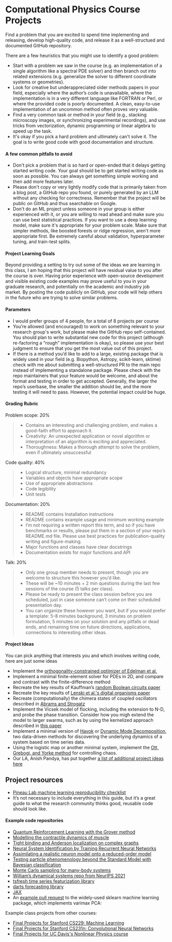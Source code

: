 # Computational Physics Course Projects

Find a problem that you are excited to spend time implementing and releasing, develop high-quality code, and release it as a well-structued and documented GitHub repository.

There are a few heuristics that you might use to identify a good problem:
+ Start with a problem we saw in the course (e.g. an implementation of a single algorithm like a spectral PDE solver) and then branch out into related extensions (e.g. generalize the solver to different coordinate systems or geometries).
+ Look for creative but underappreciated older methods papers in your field, especially where the author’s code is unavailable, where the implementation is in a very different language like FORTRAN or Perl, or where the provided code is poorly documented. A clean, easy-to-use implementation of an uncommon method often proves very valuable.
+ Find a very common task or method in your field (e.g., stacking microscopy images, or synchronizing experimental recordings), and use tricks from vectorization, dynamic programming or linear algebra to speed up the task.
+ It's okay if you pick a hard problem and ultimately can't solve it. The goal is to write good code with good documentation and structure.


#### A few common pitfalls to avoid

+ Don't pick a problem that is so hard or open-ended that it delays getting started writing code. Your goal should be to get started writing code as soon as possible. You can always get something simple working and then add more features later.
+ Please don't copy or very lightly modify code that is primarily taken from a blog post, a GitHub repo you found, or purely generated by an LLM without any checking for correctness. Remember that the project will be public on GitHub and thus searchable on Google.
+ Don't do an ML project unless someone in your group is either experienced with it, or you are willing to read ahead and make sure you can use best statistical practices. If you want to use a deep learning model, make sure it's appropriate for your problem scale. Make sure that simpler methods, like boosted forests or ridge regression, aren't more appropriate first. Be extremely careful about validation, hyperparameter tuning, and train-test splits.

#### Project Learning Goals

Beyond providing a setting to try out some of the ideas we are learning in this class, I am hoping that this project will have residual value to you after the course is over. Having prior experience with open-source development and visible existing code examples may prove useful to you in your graduate research, and potentially on the academic and industry job market. By posting the code publicly on GitHub, your code will help others in the future who are trying to solve similar problems.

#### Parameters
+ I would prefer groups of 4 people, for a total of 8 projects per course
+ You’re allowed (and encouraged) to work on something relevant to your research group's work, but please make the GitHub repo self-contained. You should plan to write substantial new code for this project (although re-factoring a “rough” implementation is okay), so please use your best judgment to ensure that you get the most value out of this project.
+ If there is a method you’d like to add to a large, existing package that is widely used in your field (e.g. Biopython, Astropy, scikit-learn, sktime) check with me about submitting a well-structured PR to the main repo instead of implementing a standalone package. Please check with the repo maintainers that your feature would be welcome, and about the format and testing in order to get accepted. Generally, the larger the repo’s userbase, the smaller the addition should be, and the more testing it will need to pass. However, the potential impact could be huge. 


#### Grading Rubric

Problem scope: 20% 
> + Contains an interesting and challenging problem, and makes a good-faith effort to approach it.
> + Creativity: An unexpected application or novel algorithm or interpretation of an algorithm is exciting and appreciated.
> + Thoroughness: Makes a thorough attempt to solve the problem, even if ultimately unsuccessful

Code quality: 40%
> + Logical structure, minimal redundancy
> + Variables and objects have appropriate scope
> + Use of appropriate abstractions
> + Code legibility
> + Unit tests

Documentation: 20%
> + README contains Installation instructions
> + README contains example usage and minimum working example
> + I’m not requiring a written report this term, and so if you have benchmarks or results, please put them in a section of your repo’s README.md file. Please use best practices for publication-quality writing and figure-making.
> + Major functions and classes have clear docstrings
> + Documentation exists for major functions and API

Talk: 20%
> + Only one group member needs to present, though you are welcome to structure this however you’d like.
> + These will be ~10 minutes + 2 min questions during the last few sessions of the course (5 talks per class).
> + Please be ready to present the class session before you are scheduled, just in case someone can’t come on their scheduled presentation day.
> + You can organize these however you want, but if you would prefer a template: 5-8 minutes background, 3 minutes on problem formulation, 5 minutes on your solution and any pitfalls or dead ends, and remaining time on future directions, applications, connections to interesting other ideas.

#### Project Ideas
You can pick anything that interests you and which involves writing code, here are just some ideas
+ Implement the [orthogonality-constrained optimizer of Edelman et al.](https://arxiv.org/abs/physics/9806030)
+ Implement a minimal finite-element solver for PDEs in 2D, and compare and contrast with the finite-difference method
+ Recreate the key results of Kauffman’s [random Boolean circuits paper](https://www.sciencedirect.com/science/article/abs/pii/0022519369900150)
+ Recreate the key results of [Lenski et al.'s digital organisms paper](https://www.nature.com/articles/23245)
+ Recreate (computationally) the chimera states of coupled oscillators described in [Abrams and Strogatz](https://journals.aps.org/prl/abstract/10.1103/PhysRevLett.101.084103)
+ Implement the Vicsek model of flocking, including the extension to N-D, and probe the phase transition. Consider how you migh extend the model to larger swarms, such as by using the kernelized approach described in [this paper](https://journals.aps.org/pre/abstract/10.1103/PhysRevE.105.014213)
+ Implement a minimal version of [Havok](https://www.nature.com/articles/s41467-017-00030-8) or [Dynamic Mode Decomposition](https://en.wikipedia.org/wiki/Dynamic_mode_decomposition), two data-driven methods for discovering the underlying dynamics of a system based on time series data.
+ Using the logistic map or another minimal system, implement the [Ott, Grebogi, and Yorke method](https://link.aps.org/doi/10.1103/PhysRevLett.64.1196) for controlling chaos.
+ Our LA, Anish Pandya, has put together [a list of additional project ideas here](https://docs.google.com/document/d/1o2brUmCJSoGZj9hPAE8sXEiutk-aqT9bq13qos-3Ahw/edit?usp=sharing)

## Project resources
+ [Pineau Lab machine learning reproducibility checklist](https://github.com/paperswithcode/releasing-research-code)
+ It’s not necessary to include everything in this guide, but it’s a great guide to what the research community thinks good, reusable code should look like.

#### Example code repositories
+ [Quantum Reinforcement Learning with the Grover method](https://github.com/jiangzz-lab/GroverQLearning)
+ [Modelling the contractile dynamics of muscle](https://github.com/jakemcgrath1999/muscle_model)
+ [Tight binding and Anderson localization on complex graphs](https://github.com/ravikoka/qgraph)
+ [Neural System Identification by Training Recurrent Neural Networks](https://github.com/liuyuezhang/nsi)
+ [Assimilating a realistic neuron model onto a reduced-order model](https://github.com/sepstein22/computational_brain)
+ [Testing particle phenomenology beyond the Standard Model with Bayesian classification](https://github.com/ramreddy-physics/Madgraph_Search)
+ [Monte Carlo sampling for many-body systems](https://github.com/Potatoasad/Computational-Physics-Final-Project)
+ [William’s dynamical systems repo from NeurIPS 2021](https://github.com/williamgilpin/dysts)
+ [tsfresh time series featurization library](https://github.com/blue-yonder/tsfresh)
+ [darts forecasting library](https://github.com/unit8co/darts)
+ [JAX](https://github.com/google/jax)
+ An [example pull request](https://github.com/scikit-learn/scikit-learn/issues/2688) to the widely-used sklearn machine learning package, which implements varimax PCA: 


Example class projects from other courses:
+ [Final Projects for Stanford CS229: Machine Learning](https://cs229.stanford.edu/proj2021spr/)
+ [Final Projects for Stanford CS231n: Convolutional Neural Networks](http://cs231n.stanford.edu/2017/reports.html)
+ [Final Projects for UC Davis's Nonlinear Physics course](http://csc.ucdavis.edu/~chaos/courses/nlp/Projects2009/Projects2009.html)
